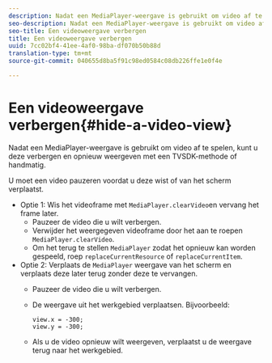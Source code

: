 ```yaml
---
description: Nadat een MediaPlayer-weergave is gebruikt om video af te spelen, kunt u deze verbergen en opnieuw weergeven met een TVSDK-methode of handmatig.
seo-description: Nadat een MediaPlayer-weergave is gebruikt om video af te spelen, kunt u deze verbergen en opnieuw weergeven met een TVSDK-methode of handmatig.
seo-title: Een videoweergave verbergen
title: Een videoweergave verbergen
uuid: 7cc02bf4-41ee-4af0-98ba-df070b50b88d
translation-type: tm+mt
source-git-commit: 040655d8ba5f91c98ed0584c08db226ffe1e0f4e

---
```



# Een videoweergave verbergen{#hide-a-video-view}

Nadat een MediaPlayer-weergave is gebruikt om video af te spelen, kunt u deze verbergen en opnieuw weergeven met een TVSDK-methode of handmatig.

U moet een video pauzeren voordat u deze wist of van het scherm verplaatst.
* Optie 1: Wis het videoframe met `MediaPlayer.clearVideo`&#x200B; en vervang het frame later.
   * Pauzeer de video die u wilt verbergen.
   * Verwijder het weergegeven videoframe door het aan te roepen `MediaPlayer.clearVideo`.
   * Om het terug te stellen `MediaPlayer` zodat het opnieuw kan worden gespeeld, roep `replaceCurrentResource` of `replaceCurrentItem`.
* Optie 2: Verplaats de `MediaPlayer` weergave van het scherm en verplaats deze later terug zonder deze te vervangen.
   * Pauzeer de video die u wilt verbergen.
   * De weergave uit het werkgebied verplaatsen. Bijvoorbeeld:

      ```
      view.x = -300; 
      view.y = -300;
      ```

   * Als u de video opnieuw wilt weergeven, verplaatst u de weergave terug naar het werkgebied.
